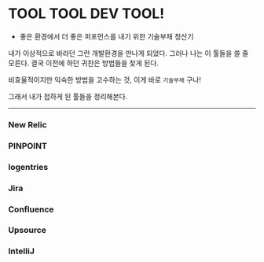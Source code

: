 TOOL TOOL DEV TOOL!
===================

-	좋은 환경에서 더 좋은 퍼포먼스를 내기 위한 기술부채 청산기

내가 이상적으로 바라던 그런 개발환경을 만나게 되었다. 그러나 나는 이 툴들을 쓸 줄 모른다. 결국 이전에 하던 귀찬은 방법들을 찾게 된다.

비효율적이지만 익숙한 방법을 고수하는 것, 이게 바로 `기술부채` 구나!

그래서 내가 접하게 된 툴들을 정리해본다.

---

### New Relic

### PINPOINT

### logentries

### Jira

### Confluence

### Upsource

### IntelliJ
